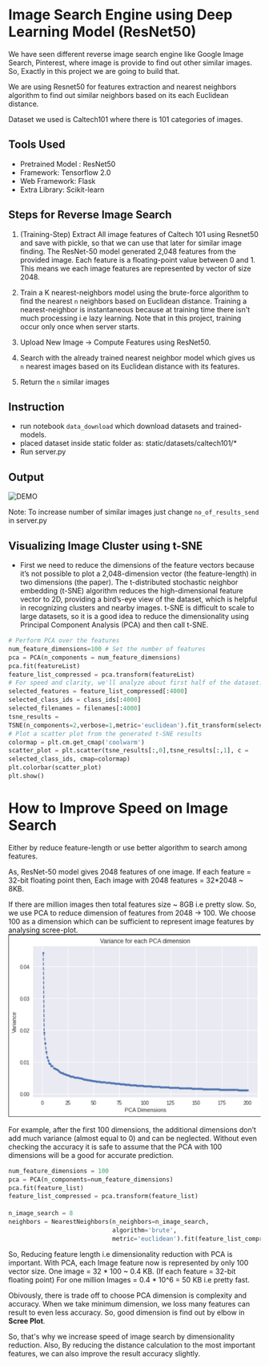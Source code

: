 # Image Search Engine using Deep Learning Model (ResNet50)

We have seen different reverse image search engine like Google Image Search, Pinterest, where image is provide to find out other similar images. So, Exactly in this project we are going to build that.

We are using Resnet50 for features extraction and nearest neighbors algorithm to find out similar neighbors  based on its each Euclidean distance.

Dataset we used is Caltech101 where there is 101 categories of images.

## Tools Used
* Pretrained Model : ResNet50
* Framework: Tensorflow 2.0
* Web Framework: Flask
* Extra Library: Scikit-learn

## Steps for Reverse Image Search
1. (Training-Step) Extract All image features of Caltech 101 using Resnet50 and save with pickle, so that we can use that later for similar image finding. The ResNet-50 model generated 2,048 features from the provided
image. Each feature is a floating-point value between 0 and 1. This means we each image features are represented by vector of size 2048.

2. Train a K nearest-neighbors model using the brute-force algorithm to find the nearest `n` neighbors based on Euclidean distance. Training a nearest-neighbor is instantaneous because at training time there isn't much processing i.e lazy learning. Note that in this project, training occur only once when server starts.

3. Upload New Image -> Compute Features using ResNet50.
4. Search with the already trained nearest neighbor model which gives us `n` nearest images based on its Euclidean distance with its features.
5. Return the `n` similar images

## Instruction
* run notebook `data_download` which download datasets and trained-models.
* placed dataset inside static folder as: static/datasets/caltech101/*
* Run server.py
 
## Output
![DEMO](demo_image_search.gif)

Note: To increase number of similar images just change `no_of_results_send` in server.py

## Visualizing Image Cluster using t-SNE
* First we need to reduce the dimensions of the feature
vectors because it’s not possible to plot a 2,048-dimension vector
(the feature-length) in two dimensions (the paper). The t-distributed
stochastic neighbor embedding (t-SNE) algorithm reduces the
high-dimensional feature vector to 2D, providing a bird’s-eye view
of the dataset, which is helpful in recognizing clusters and nearby
images. t-SNE is difficult to scale to large datasets, so it is a good
idea to reduce the dimensionality using Principal Component
Analysis (PCA) and then call t-SNE.

```python
# Perform PCA over the features
num_feature_dimensions=100 # Set the number of features
pca = PCA(n_components = num_feature_dimensions)
pca.fit(featureList)
feature_list_compressed = pca.transform(featureList)
# For speed and clarity, we'll analyze about first half of the dataset.
selected_features = feature_list_compressed[:4000]
selected_class_ids = class_ids[:4000]
selected_filenames = filenames[:4000]
tsne_results =
TSNE(n_components=2,verbose=1,metric='euclidean').fit_transform(selected_features)
# Plot a scatter plot from the generated t-SNE results
colormap = plt.cm.get_cmap('coolwarm')
scatter_plot = plt.scatter(tsne_results[:,0],tsne_results[:,1], c =
selected_class_ids, cmap=colormap)
plt.colorbar(scatter_plot)
plt.show()
```
# How to Improve Speed on Image Search
Either by reduce feature-length or use better algorithm to search among features. 


As, ResNet-50 model gives 2048 features of one image.
If each feature = 32-bit floating point then, 
Each image with 2048 features = 32*2048 ~ 8KB.

If there are million images then total features size ~ 8GB i.e pretty slow.
So, we use PCA to reduce dimension of features from 2048 -> 100.
We choose 100 as a dimension which can be sufficient to represent image features by analysing scree-plot.
![ScreePlot](scree_plot.png)    

For example, after the first 100 dimensions, the additional dimensions don’t add much variance (almost equal to 0) and can be neglected. Without even checking the accuracy it is safe to assume that the PCA with 100 dimensions will be a good for accurate prediction.

```python
num_feature_dimensions = 100
pca = PCA(n_components=num_feature_dimensions)
pca.fit(feature_list)
feature_list_compressed = pca.transform(feature_list)

n_image_search = 8
neighbors = NearestNeighbors(n_neighbors=n_image_search,
                             algorithm='brute',
                             metric='euclidean').fit(feature_list_compressed)
```

So, Reducing feature length i.e dimensionality reduction with PCA is important.
With PCA, each Image feature now is represented by only 100 vector size.
One image = 32 * 100 ~ 0.4 KB. (If each feature = 32-bit floating point)
For one million Images = 0.4 * 10^6 = 50 KB i.e pretty fast.

Obivously, there is trade off to choose PCA dimension is complexity and accuracy. When we take minimum dimension, we loss many features can result to even less accuracy. So, good dimension is find out by elbow in **Scree Plot**.

So, that's why we increase speed of image search by dimensionality reduction. Also, By reducing the distance calculation to the most
important features, we can also improve the result accuracy
slightly.




